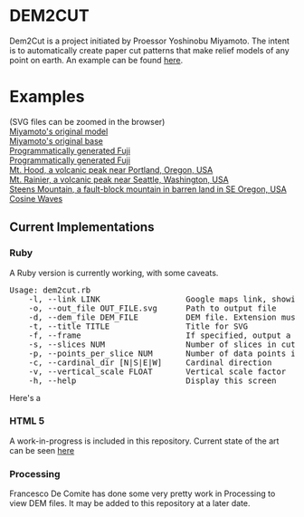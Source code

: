 # DEM2CUT

Dem2Cut is a project initiated by Proessor Yoshinobu Miyamoto.  The intent is to automatically create paper cut patterns that make relief models of any point on earth.  An example can be found [here](http://www.flickr.com/photos/yoshinobu_miyamoto/6713516087/in/photostream/ "Mt. Fuji Papercut").

# Examples 
(SVG files can be zoomed in the browser)  
[Miyamoto's original model](DEM2CUT/ples/fuji-model-full-mt-1.pdf)  
[Miyamoto's original base](DEM2CUT/ples/fuji-model-full-base-simple.pdf)  
[Programmatically generated Fuji](DEM2CUT/ples/fuji_1.svg)  
[Programmatically generated Fuji](DEM2CUT/ples/fuji_1_frame.svg)  
[Mt. Hood, a volcanic peak near Portland, Oregon, USA](DEM2CUT/ples/hood_1.svg)  
[Mt. Rainier, a volcanic peak near Seattle, Washington, USA](DEM2CUT/ples/rainier_1.svg)  
[Steens Mountain, a fault-block mountain in barren land in SE Oregon, USA](DEM2CUT/ples/steens_1.svg)  
[Cosine Waves](DEM2CUT/ples/cosine_1.svg)  

## Current Implementations

### Ruby
A Ruby version is currently working, with some caveats.  

<pre>
Usage: dem2cut.rb  
    -l, --link LINK                  Google maps link, showing an area within a single 1x1 degree square  
    -o, --out_file OUT_FILE.svg      Path to output file    
    -d, --dem_file DEM_FILE          DEM file. Extension must be one of [.hgt, .pgm, .asc]  
    -t, --title TITLE                Title for SVG  
    -f, --frame                      If specified, output a second image for use as the frame for the cut pattern  
    -s, --slices NUM                 Number of slices in cut pattern  
    -p, --points_per_slice NUM       Number of data points in each slice  
    -c, --cardinal_dir [N|S|E|W]     Cardinal direction  
    -v, --vertical_scale FLOAT       Vertical scale factor  
    -h, --help                       Display this screen  
</pre>

Here's a 

### HTML 5
A work-in-progress is included in this repository. Current state of the art can be seen [here](http://etjones.webfactional.com/DEM2CUT/web/dem2cut.html)  

### Processing
Francesco De Comite has done some very pretty work in Processing to view DEM files. It may be added to this repository at a later date.  